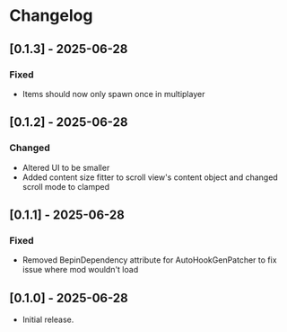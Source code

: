 # Changelog

## [0.1.3] - 2025-06-28

### Fixed
- Items should now only spawn once in multiplayer

## [0.1.2] - 2025-06-28

### Changed
- Altered UI to be smaller
- Added content size fitter to scroll view's content object and changed scroll mode to clamped

## [0.1.1] - 2025-06-28

### Fixed
- Removed BepinDependency attribute for AutoHookGenPatcher to fix issue where mod wouldn't load

## [0.1.0] - 2025-06-28

- Initial release.